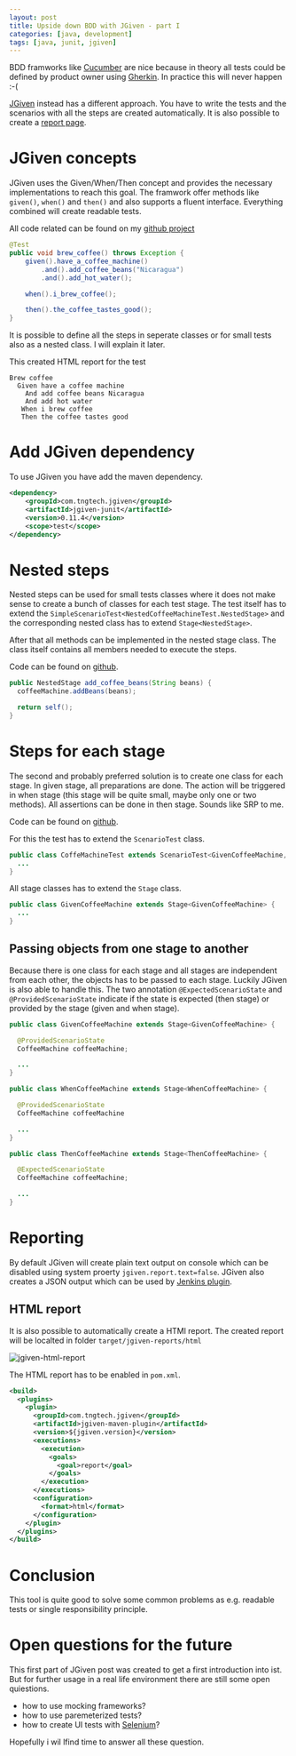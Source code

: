 ```yaml
---
layout: post
title: Upside down BDD with JGiven - part I
categories: [java, development]
tags: [java, junit, jgiven]
---
```


BDD framworks like [Cucumber](https://cucumber.io/) are nice because in theory all tests could be defined by product owner using [Gherkin](https://github.com/cucumber/cucumber/wiki/Gherkin). In practice this will never happen :-(

[JGiven](http://jgiven.org/) instead has a different approach. You have to write the tests and the scenarios with all the steps are created automatically. It is also possible to create a [report page](http://jgiven.org/jgiven-report/html5/).

# JGiven concepts

JGiven uses the Given/When/Then concept and provides the necessary implementations to reach this goal.
The framwork offer methods like `given()`, `when()` and `then()` and also supports a fluent interface. Everything combined will create readable tests.

All code related can be found on my [github project](https://github.com/ccguyka/jgiven-examples)

```java
@Test
public void brew_coffee() throws Exception {
    given().have_a_coffee_machine()
        .and().add_coffee_beans("Nicaragua")
        .and().add_hot_water();

    when().i_brew_coffee();

    then().the_coffee_tastes_good();
}
```

It is possible to define all the steps in seperate classes or for small tests also as a nested class.
I will explain it later.

This created HTML report for the test

```
Brew coffee
  Given have a coffee machine
    And add coffee beans Nicaragua
    And add hot water
   When i brew coffee
   Then the coffee tastes good
```

# Add JGiven dependency

To use JGiven you have add the maven dependency.

```xml
<dependency>
    <groupId>com.tngtech.jgiven</groupId>
    <artifactId>jgiven-junit</artifactId>
    <version>0.11.4</version>
    <scope>test</scope>
</dependency>
```

# Nested steps

Nested steps can be used for small tests classes where it does not make sense to create a bunch of classes for each test stage.
The test itself has to extend the `SimpleScenarioTest<NestedCoffeeMachineTest.NestedStage>` and the corresponding nested class has to extend `Stage<NestedStage>`.

After that all methods can be implemented in the nested stage class. The class itself contains all members needed to execute the steps.

Code can be found on [github](https://github.com/ccguyka/jgiven-examples/blob/master/src/test/java/org/ccguyka/NestedCoffeeMachineTest.java).

```java
public NestedStage add_coffee_beans(String beans) {
  coffeeMachine.addBeans(beans);

  return self();
}
```

# Steps for each stage

The second and probably preferred solution is to create one class for each stage. In given stage, all preparations are done. The action will be triggered in when stage (this stage will be quite small, maybe only one or two methods). All assertions can be done in then stage. Sounds like SRP to me.

Code can be found on [github](https://github.com/ccguyka/jgiven-examples/blob/master/src/test/java/org/ccguyka/CoffeMachineTest.java).

For this the test has to extend the `ScenarioTest` class.

```java
public class CoffeMachineTest extends ScenarioTest<GivenCoffeeMachine, WhenCoffeeMachine, ThenCoffeeMachine> {
  ...
}
```

All stage classes has to extend the `Stage` class.

```java
public class GivenCoffeeMachine extends Stage<GivenCoffeeMachine> {
  ...
}
```

## Passing objects from one stage to another

Because there is one class for each stage and all stages are independent from each other, the objects has to be passed to each stage. Luckily JGiven is also able to handle this. The two annotation `@ExpectedScenarioState` and `@ProvidedScenarioState` indicate if the state is expected (then stage) or provided by the stage (given and when stage).

```java
public class GivenCoffeeMachine extends Stage<GivenCoffeeMachine> {

  @ProvidedScenarioState
  CoffeeMachine coffeeMachine;

  ...
}
```

```java
public class WhenCoffeeMachine extends Stage<WhenCoffeeMachine> {

  @ProvidedScenarioState
  CoffeeMachine coffeeMachine

  ...
}
```

```java
public class ThenCoffeeMachine extends Stage<ThenCoffeeMachine> {

  @ExpectedScenarioState
  CoffeeMachine coffeeMachine;

  ...
}
```

# Reporting

By default JGiven will create plain text output on console which can be disabled using system proerty `jgiven.report.text=false`. JGiven also creates a JSON output which can be used by [Jenkins plugin](https://wiki.jenkins-ci.org/display/JENKINS/JGiven+Plugin).

## HTML report

It is also possible to automatically create a HTMl report. The created report will be localted in folder `target/jgiven-reports/html`

![jgiven-html-report]({{site.baseurl}}/assets/media/jgiven-html-report.png)

The HTML report has to be enabled in `pom.xml`.

```xml
<build>
  <plugins>
    <plugin>
      <groupId>com.tngtech.jgiven</groupId>
      <artifactId>jgiven-maven-plugin</artifactId>
      <version>${jgiven.version}</version>
      <executions>
        <execution>
          <goals>
            <goal>report</goal>
          </goals>
        </execution>
      </executions>
      <configuration>
        <format>html</format>
      </configuration>
    </plugin>
  </plugins>
</build>
```

# Conclusion

This tool is quite good to solve some common problems as e.g. readable tests or single responsibility principle.

# Open questions for the future

This first part of JGiven post was created to get a first introduction into ist. But for further usage in a real life environment there are still some open quiestions.

- how to use mocking frameworks?
- how to use paremeterized tests?
- how to create UI tests with [Selenium](http://www.seleniumhq.org/)?

Hopefully i wil lfind time to answer all these question.
